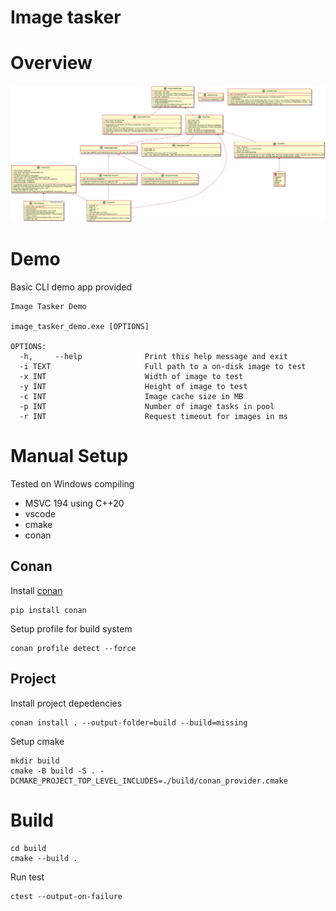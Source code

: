 # Image tasker

# Overview

![](./docs/image_tasker.png)

# Demo

Basic CLI demo app provided

```
Image Tasker Demo

image_tasker_demo.exe [OPTIONS]

OPTIONS:
  -h,     --help              Print this help message and exit
  -i TEXT                     Full path to a on-disk image to test
  -x INT                      Width of image to test
  -y INT                      Height of image to test
  -c INT                      Image cache size in MB
  -p INT                      Number of image tasks in pool
  -r INT                      Request timeout for images in ms
```

# Manual Setup

Tested on Windows compiling

- MSVC 194 using C++20
- vscode
- cmake
- conan

## Conan

Install [conan](https://conan.io/)

```
pip install conan
```

Setup profile for build system

```
conan profile detect --force
```

## Project

Install project depedencies

```
conan install . --output-folder=build --build=missing
```

Setup cmake

```
mkdir build
cmake -B build -S . -DCMAKE_PROJECT_TOP_LEVEL_INCLUDES=./build/conan_provider.cmake
```

# Build

```
cd build
cmake --build .
```

Run test

```
ctest --output-on-failure
```
